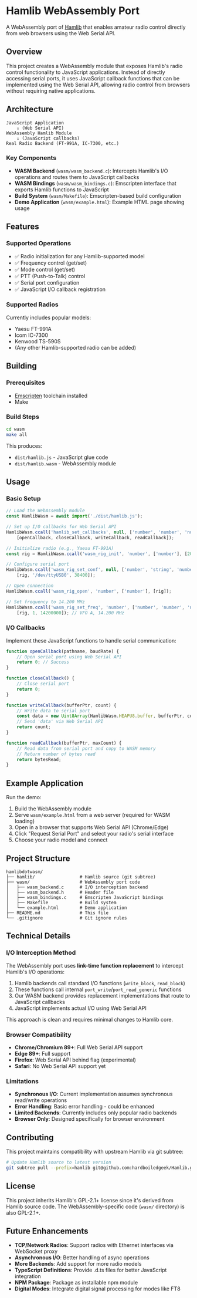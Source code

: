 # Hamlib WebAssembly Port

A WebAssembly port of [Hamlib](https://github.com/Hamlib/Hamlib) that enables amateur radio control directly from web browsers using the Web Serial API.

## Overview

This project creates a WebAssembly module that exposes Hamlib's radio control functionality to JavaScript applications. Instead of directly accessing serial ports, it uses JavaScript callback functions that can be implemented using the Web Serial API, allowing radio control from browsers without requiring native applications.

## Architecture

```
JavaScript Application
    ↓ (Web Serial API)
WebAssembly Hamlib Module
    ↓ (JavaScript callbacks)
Real Radio Backend (FT-991A, IC-7300, etc.)
```

### Key Components

- **WASM Backend** (`wasm/wasm_backend.c`): Intercepts Hamlib's I/O operations and routes them to JavaScript callbacks
- **WASM Bindings** (`wasm/wasm_bindings.c`): Emscripten interface that exports Hamlib functions to JavaScript
- **Build System** (`wasm/Makefile`): Emscripten-based build configuration
- **Demo Application** (`wasm/example.html`): Example HTML page showing usage

## Features

### Supported Operations
- ✅ Radio initialization for any Hamlib-supported model
- ✅ Frequency control (get/set)
- ✅ Mode control (get/set)  
- ✅ PTT (Push-to-Talk) control
- ✅ Serial port configuration
- ✅ JavaScript I/O callback registration

### Supported Radios
Currently includes popular models:
- Yaesu FT-991A
- Icom IC-7300  
- Kenwood TS-590S
- (Any other Hamlib-supported radio can be added)

## Building

### Prerequisites
- [Emscripten](https://emscripten.org/) toolchain installed
- Make

### Build Steps
```bash
cd wasm
make all
```

This produces:
- `dist/hamlib.js` - JavaScript glue code
- `dist/hamlib.wasm` - WebAssembly module

## Usage

### Basic Setup

```javascript
// Load the WebAssembly module
const HamlibWasm = await import('./dist/hamlib.js');

// Set up I/O callbacks for Web Serial API
HamlibWasm.ccall('hamlib_set_callbacks', null, ['number', 'number', 'number', 'number'],
    [openCallback, closeCallback, writeCallback, readCallback]);

// Initialize radio (e.g., Yaesu FT-991A)
const rig = HamlibWasm.ccall('wasm_rig_init', 'number', ['number'], [2020]);

// Configure serial port
HamlibWasm.ccall('wasm_rig_set_conf', null, ['number', 'string', 'number'],
    [rig, '/dev/ttyUSB0', 38400]);

// Open connection
HamlibWasm.ccall('wasm_rig_open', 'number', ['number'], [rig]);

// Set frequency to 14.200 MHz
HamlibWasm.ccall('wasm_rig_set_freq', 'number', ['number', 'number', 'number'],
    [rig, 1, 14200000]); // VFO A, 14.200 MHz
```

### I/O Callbacks

Implement these JavaScript functions to handle serial communication:

```javascript
function openCallback(pathname, baudRate) {
    // Open serial port using Web Serial API
    return 0; // Success
}

function closeCallback() {
    // Close serial port
    return 0;
}

function writeCallback(bufferPtr, count) {
    // Write data to serial port
    const data = new Uint8Array(HamlibWasm.HEAPU8.buffer, bufferPtr, count);
    // Send 'data' via Web Serial API
    return count;
}

function readCallback(bufferPtr, maxCount) {
    // Read data from serial port and copy to WASM memory
    // Return number of bytes read
    return bytesRead;
}
```

## Example Application

Run the demo:

1. Build the WebAssembly module
2. Serve `wasm/example.html` from a web server (required for WASM loading)
3. Open in a browser that supports Web Serial API (Chrome/Edge)
4. Click "Request Serial Port" and select your radio's serial interface
5. Choose your radio model and connect

## Project Structure

```
hamlibdotwasm/
├── hamlib/                 # Hamlib source (git subtree)
├── wasm/                   # WebAssembly port code
│   ├── wasm_backend.c      # I/O interception backend
│   ├── wasm_backend.h      # Header file
│   ├── wasm_bindings.c     # Emscripten JavaScript bindings  
│   ├── Makefile            # Build system
│   └── example.html        # Demo application
├── README.md               # This file
└── .gitignore              # Git ignore rules
```

## Technical Details

### I/O Interception Method

The WebAssembly port uses **link-time function replacement** to intercept Hamlib's I/O operations:

1. Hamlib backends call standard I/O functions (`write_block`, `read_block`)
2. These functions call internal `port_write`/`port_read_generic` functions
3. Our WASM backend provides replacement implementations that route to JavaScript callbacks
4. JavaScript implements actual I/O using Web Serial API

This approach is clean and requires minimal changes to Hamlib core.

### Browser Compatibility

- **Chrome/Chromium 89+**: Full Web Serial API support
- **Edge 89+**: Full support  
- **Firefox**: Web Serial API behind flag (experimental)
- **Safari**: No Web Serial API support yet

### Limitations

- **Synchronous I/O**: Current implementation assumes synchronous read/write operations
- **Error Handling**: Basic error handling - could be enhanced
- **Limited Backends**: Currently includes only popular radio backends
- **Browser Only**: Designed specifically for browser environment

## Contributing

This project maintains compatibility with upstream Hamlib via git subtree:

```bash
# Update Hamlib source to latest version
git subtree pull --prefix=hamlib git@github.com:hardboiledgeek/Hamlib.git 4.6.4 --squash
```

## License

This project inherits Hamlib's GPL-2.1+ license since it's derived from Hamlib source code. The WebAssembly-specific code (`wasm/` directory) is also GPL-2.1+.

## Future Enhancements

- **TCP/Network Radios**: Support radios with Ethernet interfaces via WebSocket proxy
- **Asynchronous I/O**: Better handling of async operations
- **More Backends**: Add support for more radio models
- **TypeScript Definitions**: Provide .d.ts files for better JavaScript integration
- **NPM Package**: Package as installable npm module
- **Digital Modes**: Integrate digital signal processing for modes like FT8